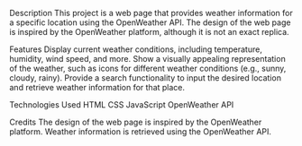 Description
This project is a web page that provides weather information for a specific location using the OpenWeather API. The design of the web page is inspired by the OpenWeather platform, although it is not an exact replica.

Features
Display current weather conditions, including temperature, humidity, wind speed, and more.
Show a visually appealing representation of the weather, such as icons for different weather conditions (e.g., sunny, cloudy, rainy).
Provide a search functionality to input the desired location and retrieve weather information for that place.

Technologies Used
HTML
CSS
JavaScript
OpenWeather API

Credits
The design of the web page is inspired by the OpenWeather platform.
Weather information is retrieved using the OpenWeather API.